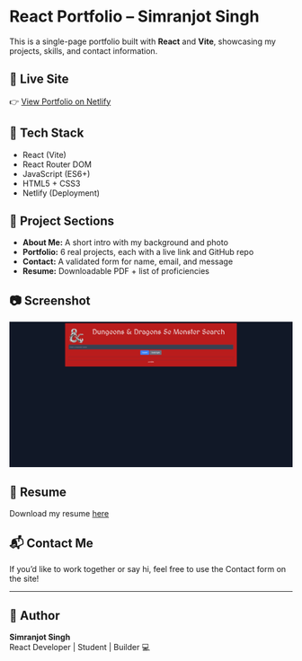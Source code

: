 # React Portfolio – Simranjot Singh

This is a single-page portfolio built with **React** and **Vite**, showcasing my projects, skills, and contact information.

## 🚀 Live Site

👉 [View Portfolio on Netlify](https://shiny-alpaca-b095bb.netlify.app)

## 🧠 Tech Stack

- React (Vite)
- React Router DOM
- JavaScript (ES6+)
- HTML5 + CSS3
- Netlify (Deployment)

## 📁 Project Sections

- **About Me:** A short intro with my background and photo
- **Portfolio:** 6 real projects, each with a live link and GitHub repo
- **Contact:** A validated form for name, email, and message
- **Resume:** Downloadable PDF + list of proficiencies

## 📷 Screenshot

![Portfolio Screenshot](./src/assets/project1.png)

## 📄 Resume

Download my resume [here](./public/resume.pdf)

## 📬 Contact Me

If you’d like to work together or say hi, feel free to use the Contact form on the site!

---

## 📌 Author

**Simranjot Singh**  
React Developer | Student | Builder 💻
